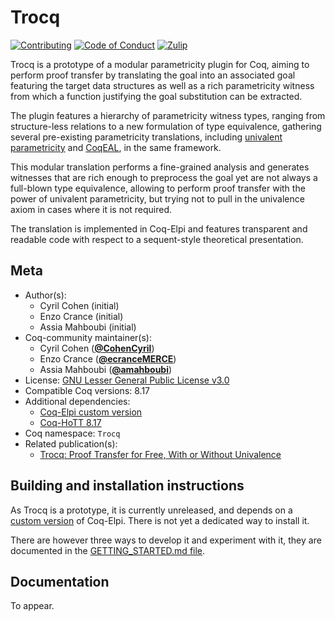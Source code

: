 <!---
This file was generated from `meta.yml`, please do not edit manually.
Follow the instructions on https://github.com/coq-community/templates to regenerate.
--->
# Trocq

[![Contributing][contributing-shield]][contributing-link]
[![Code of Conduct][conduct-shield]][conduct-link]
[![Zulip][zulip-shield]][zulip-link]


[contributing-shield]: https://img.shields.io/badge/contributions-welcome-%23f7931e.svg
[contributing-link]: https://github.com/coq-community/manifesto/blob/master/CONTRIBUTING.md

[conduct-shield]: https://img.shields.io/badge/%E2%9D%A4-code%20of%20conduct-%23f15a24.svg
[conduct-link]: https://github.com/coq-community/manifesto/blob/master/CODE_OF_CONDUCT.md

[zulip-shield]: https://img.shields.io/badge/chat-on%20zulip-%23c1272d.svg
[zulip-link]: https://coq.zulipchat.com/#narrow/stream/237663-coq-community-devs.20.26.20users



Trocq is a prototype of a modular parametricity plugin for Coq, aiming
to perform proof transfer by translating the goal into an associated
goal featuring the target data structures as well as a rich
parametricity witness from which a function justifying the goal
substitution can be extracted.

The plugin features a hierarchy of parametricity witness types,
ranging from structure-less relations to a new formulation of type
equivalence, gathering several pre-existing parametricity
translations, including
[univalent parametricity](https://doi.org/10.1145/3429979) and
[CoqEAL](https://github.com/coq-community/coqeal), in the same framework.

This modular translation performs a fine-grained analysis and
generates witnesses that are rich enough to preprocess the goal yet
are not always a full-blown type equivalence, allowing to perform
proof transfer with the power of univalent parametricity, but trying
not to pull in the univalence axiom in cases where it is not required.

The translation is implemented in Coq-Elpi and features transparent
and readable code with respect to a sequent-style theoretical presentation.

## Meta

- Author(s):
  - Cyril Cohen (initial)
  - Enzo Crance (initial)
  - Assia Mahboubi (initial)
- Coq-community maintainer(s):
  - Cyril Cohen ([**@CohenCyril**](https://github.com/CohenCyril))
  - Enzo Crance ([**@ecranceMERCE**](https://github.com/ecranceMERCE))
  - Assia Mahboubi ([**@amahboubi**](https://github.com/amahboubi))
- License: [GNU Lesser General Public License v3.0](LICENSE)
- Compatible Coq versions: 8.17
- Additional dependencies:
  - [Coq-Elpi custom version](https://github.com/ecranceMERCE/coq-elpi/tree/strat)
  - [Coq-HoTT 8.17](https://github.com/HoTT/Coq-HoTT)
- Coq namespace: `Trocq`
- Related publication(s):
  - [Trocq: Proof Transfer for Free, With or Without Univalence](https://hal.science/hal-04177913/document) 

## Building and installation instructions

As Trocq is a prototype, it is currently unreleased, and depends on a
[custom version](https://github.com/ecranceMERCE/coq-elpi/tree/strat)
of Coq-Elpi. There is not yet a dedicated way to install it.

There are however three ways to develop it and experiment with it,
they are documented in the [GETTING_STARTED.md file](GETTING_STARTED.md).

## Documentation

To appear.
